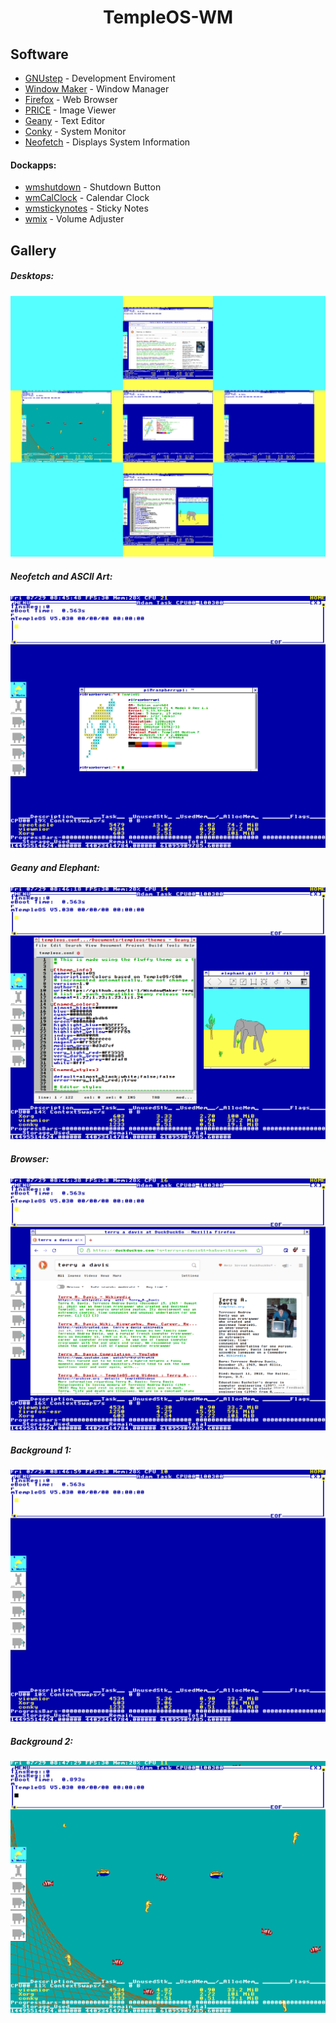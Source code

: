 # <div align="center">TempleOS-WM</div>

## Software
* [GNUstep](https://github.com/gnustep/) - Development Enviroment
* [Window Maker](https://github.com/window-maker/wmaker) - Window Manager
* [Firefox](https://www.mozilla.org/en-US/firefox/new/) - Web Browser
* [PRICE](http://price.sourceforge.net/) - Image Viewer
* [Geany]() - Text Editor
* [Conky]() - System Monitor
* [Neofetch]() - Displays System Information

#### Dockapps:
* [wmshutdown](https://www.dockapps.net/wmshutdown) - Shutdown Button
* [wmCalClock](https://www.dockapps.net/wmcalclock) - Calendar Clock
* [wmstickynotes](https://www.dockapps.net/wmstickynotes) - Sticky Notes
* [wmix](https://www.dockapps.net/wmix) - Volume Adjuster

## Gallery

##### Desktops:
![all desktop screenshots](/images/templeos_showcase.png)

##### Neofetch and ASCII Art:
![desktop displaying a terminal with neofetch and custom ascii art](/images/templeos_1.png)

##### Geany and Elephant:
![desktop with text program with elephant picture besides it](/images/templeos_2.png)

##### Browser:
![desktop with browser on Terry A. Davis search page](/images/templeos_3.png)

##### Background 1:
![Blue Background](/images/templeos_4.png)

##### Background 2:
![Fish Background](/images/templeos_5.png)
